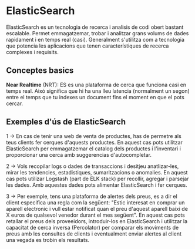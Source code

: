 # ElasticSearch

ElasticSearch es un tecnologia de recerca i analisis de codi obert bastant 
escalable. Permet emmagatzemar, trobar i analitzar grans volums de dades
rapidament i en temps real (casi). Generalment s'utilitza com a tecnologia
que potencia les aplicacions que tenen característiques de recerca complexes
i requisits.

## Conceptes basics

**Near Realtime** (NRT): ES es una plataforma de cerca que funciona
casi en temps real. Aixó significa que hi ha una lleu latencia (normalment
un segon) entre el temps que tu indexes un document fins el moment en que el 
pots cercar.

## Exemples d'ús de ElasticSearch

1 -> En cas de tenir una web de venta de productes, has de permetre
als teus clients fer cerques d'aquests productes. En aquest cas pots
utilitzar ElasticSearch per emmagatzemar el catalog dels productes i 
l'inventari i proporcionar una cerca amb suggerencias d'autocompletar.

2 -> Vols recopilar logs o dades de transaccions i desitjeu anatlizar-les,
mirar les tendencies, estadistiques, sumaritzacions o anomalies. En aquest cas
pots utilizar Logstash (part de ELK stack) per recollir, agregar i parsejar
les dades. Amb aquestes dades pots alimentar ElasticSearch i fer cerques.

3 -> Per exemple, tens una plataforma de alertes dels preus, es a dir
el client especifica una regla com la següent: "Estic interesat en comprar
un aparell electronic i vull estar notificat quan el preu d'aquest aparell 
baixi de X euros de qualsevol venedor durant el mes següent". En aquest cas
pots retallar el preus dels proveeidors, introduir-los en ElasticSearch i 
utilitzar la capacitat de cerca inversa (Percolator) per comparar els moviments
de preus amb les consultes de clients i eventualment enviar alertes al client
una vegada es trobin els resultats.

  
